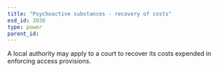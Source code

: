 ```yaml
---
title: "Psychoactive substances - recovery of costs"
esd_id: 3038
type: power
parent_id:  
---
```


A local authority may apply to a court to recover its costs expended in enforcing access provisions.

